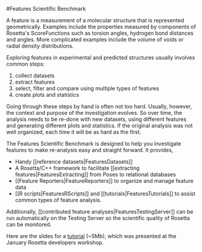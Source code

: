 #Features Scientific Benchmark

A feature is a measurement of a molecular structure that is represented geometrically. Examples include the properties measured by components of Rosetta's ScoreFunctions such as torsion angles, hydrogen bond distances and angles. More complicated examples include the volume of voids or radial density distributions.

Exploring features in experimental and predicted structures usually involves common steps:

1.  collect datasets
2.  extract features
3.  select, filter and compare using multiple types of features
4.  create plots and statistics

Going through these steps by hand is often not too hard. Usually, however, the context and purpose of the investigation evolves. So over time, the analysis needs to be re-done with new datasets, using different features and generating different plots and statistics. If the original analysis was not well organized, each time it will be as hard as the first.

The Features Scientific Benchmark is designed to help you investigate features to make re-analysis easy and straight forward. It provides,

-   Handy [[reference datasets|FeaturesDatasets]]
-   A Rosetta/C++ framework to facilitate [[extracting features|FeaturesExtracting]] from Poses to relational databases
-   [[Feature Reporters|FeatureReporters]] to organize and manage feature data
-   [[R scripts|FeaturesRScripts]] and [[tutorials|FeaturesTutorials]] to assist common types of feature analysis.

Additionally, [[contributed feature analyses|FeaturesTestingServer]] can be run automatically on the Testing Server so the scientific quality of Rosetta can be monitored.

 Here are the slides for a [tutorial](http://garin.med.unc.edu/~momeara/features_tutorial.pdf) (\~5Mb), which was presented at the January Rosetta developers workshop.
